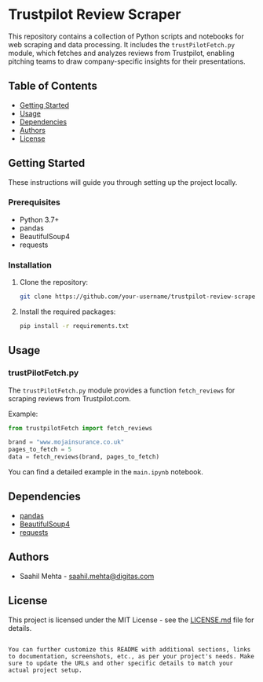 # Trustpilot Review Scraper

This repository contains a collection of Python scripts and notebooks for web scraping and data processing. It includes the `trustPilotFetch.py` module, which fetches and analyzes reviews from Trustpilot, enabling pitching teams to draw company-specific insights for their presentations.

## Table of Contents
- [Getting Started](#getting-started)
- [Usage](#usage)
- [Dependencies](#dependencies)
- [Authors](#authors)
- [License](#license)

## Getting Started

These instructions will guide you through setting up the project locally.

### Prerequisites

- Python 3.7+
- pandas
- BeautifulSoup4
- requests

### Installation

1. Clone the repository:

   ```bash
   git clone https://github.com/your-username/trustpilot-review-scraper.git
   ```

2. Install the required packages:

   ```bash
   pip install -r requirements.txt
   ```

## Usage

### trustPilotFetch.py

The `trustPilotFetch.py` module provides a function `fetch_reviews` for scraping reviews from Trustpilot.com.

Example:

```python
from trustpilotFetch import fetch_reviews

brand = "www.mojainsurance.co.uk"
pages_to_fetch = 5
data = fetch_reviews(brand, pages_to_fetch)
```

You can find a detailed example in the `main.ipynb` notebook.

## Dependencies

- [pandas](https://pandas.pydata.org/)
- [BeautifulSoup4](https://www.crummy.com/software/BeautifulSoup/bs4/doc/)
- [requests](https://docs.python-requests.org/en/latest/)

## Authors

- Saahil Mehta - saahil.mehta@digitas.com

## License

This project is licensed under the MIT License - see the [LICENSE.md](LICENSE.md) file for details.
```

You can further customize this README with additional sections, links to documentation, screenshots, etc., as per your project's needs. Make sure to update the URLs and other specific details to match your actual project setup.
